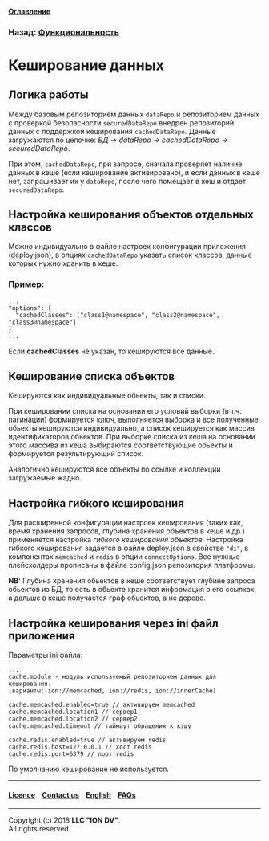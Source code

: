 #### [Оглавление](/docs/ru/index.md)

### Назад: [Функциональность](/docs/ru/2_system_description/functionality/functionality.md)

# Кеширование данных

## Логика работы

Между базовым репозиторием данных `dataRepo` и репозиторием данных с проверкой безопасности `securedDataRepo` внедрен репозиторий данных с поддержкой кеширования `cachedDataRepo`. 
Данные загружаются по цепочке: *БД -> dataRepo -> cachedDataRepo -> securedDataRepo*. 

При этом, `cachedDataRepo`, при запросе, сначала проверяет наличие данных в кеше (если кеширование активировано), и если данных в кеше нет, запрашивает их у `dataRepo`, после чего помещает в кеш и отдает `securedDataRepo`.

## Настройка кеширования объектов отдельных классов

Можно индивидуально в файле настроек конфигурации приложения (deploy.json), в опциях `cachedDataRepo` указать список классов, данные которых нужно хранить в кеше.

### Пример:

```
...
"options": {
  "cachedClasses": ["class1@namespace", "class2@namespace", "class3@namespace"]
}
...
```
Если **cachedClasses** не указан, то кешируются все данные. 

## Кеширование списка объектов

Кешируются как индивидуальные обьекты, так и списки. 

При кешировании списка на основании его условий выборки (в т.ч. пагинации) формируется ключ, 
выполняется выборка и все полученные обьекты кешируются индивидуально, а список кешируется как массив идентификаторов обьектов. При выборке списка из кеша на основании этого массива из кеша выбираются соответствующие обьекты и формируется результирующий список. 

Аналогично кешируются все объекты по ссылке и коллекции загружаемые жадно.

## Настройка гибкого кеширования

Для расширенной конфигурации настроек кеширования (таких как, время хранения запросов, глубина хранения объектов в кеше и др.) применяется настройка *гибкого кеширования объектов*.
Настройка гибкого кеширования задается в файле deploy.json в свойстве `"di"`, в компонентах `memcached` и `redis` в опции `connectOptions`. 
Все нужные плейсхолдеры прописаны в файле config.json репозитория платформы. 

**NB:** Глубина хранения обьектов в кеше соответствует глубине запроса обьектов из БД, 
то есть в обьекте хранится информация о его ссылках, а дальше в кеше получается граф обьектов, а не дерево.


## Настройка кеширования через ini файл приложения

Параметры ini файла:

```
...
cache.module - модуль используемый репозиторием данных для кеширования. 
(варианты: ion://memcached, ion://redis, ion://innerCache)

cache.memcached.enabled=true // активируем memcached
cache.memcached.location1 // сервер1
cache.memcached.location2 // сервер2
cache.memcached.timeout // таймаут обращения к кэшу

cache.redis.enabled=true // активируем redis
cache.redis.host=127.0.0.1 // хост redis
cache.redis.port=6379 // порт redis
```
По умолчанию кеширование не используется.

--------------------------------------------------------------------------  


 #### [Licence](/LICENCE.md) &ensp;  [Contact us](https://iondv.com) &ensp;  [English](/docs/en/2_system_description/functionality/cached.md)   &ensp; [FAQs](/faqs.md)          



--------------------------------------------------------------------------  

Copyright (c) 2018 **LLC "ION DV"**.  
All rights reserved. 